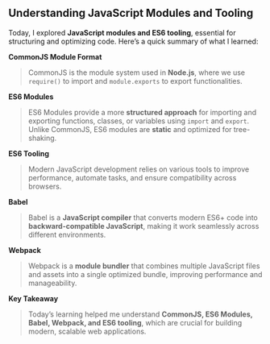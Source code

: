 ## **Understanding JavaScript Modules and Tooling**

Today, I explored **JavaScript modules and ES6 tooling**, essential for structuring and optimizing code. Here’s a quick summary of what I learned:

**CommonJS Module Format**
> CommonJS is the module system used in **Node.js**, where we use `require()` to import and `module.exports` to export functionalities.

**ES6 Modules**
> ES6 Modules provide a more **structured approach** for importing and exporting functions, classes, or variables using `import` and `export`. Unlike CommonJS, ES6 modules are **static** and optimized for tree-shaking.

**ES6 Tooling**
> Modern JavaScript development relies on various tools to improve performance, automate tasks, and ensure compatibility across browsers.

**Babel**
> Babel is a **JavaScript compiler** that converts modern ES6+ code into **backward-compatible JavaScript**, making it work seamlessly across different environments.

**Webpack**
> Webpack is a **module bundler** that combines multiple JavaScript files and assets into a single optimized bundle, improving performance and manageability.

**Key Takeaway**
> Today’s learning helped me understand **CommonJS, ES6 Modules, Babel, Webpack, and ES6 tooling**, which are crucial for building modern, scalable web applications.